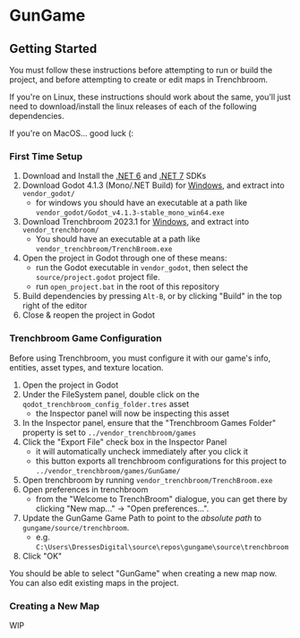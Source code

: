 # GunGame

## Getting Started

You must follow these instructions before attempting to run or build the project, and before attempting to create or edit maps in Trenchbroom.

If you're on Linux, these instructions should work about the same, you'll just need to download/install the linux releases of each of the following dependencies.

If you're on MacOS... good luck (:

### First Time Setup

1. Download and Install the [.NET 6](https://dotnet.microsoft.com/en-us/download/dotnet/6.0) and [.NET 7](https://dotnet.microsoft.com/en-us/download/dotnet/7.0) SDKs
1. Download Godot 4.1.3 (Mono/.NET Build) for [Windows](https://github.com/godotengine/godot/releases/download/4.1.3-stable/Godot_v4.1.3-stable_mono_win64.zip), and extract into `vendor_godot/`
    - for windows you should have an executable at a path like `vendor_godot/Godot_v4.1.3-stable_mono_win64.exe`
1. Download Trenchbroom 2023.1 for [Windows](https://github.com/TrenchBroom/TrenchBroom/releases/download/v2023.1/TrenchBroom-Win64-v2023.1-Release.7z), and extract into `vendor_trenchbroom/`
    - You should have an executable at a path like `vendor_trenchbroom/TrenchBroom.exe`
1. Open the project in Godot through one of these means:
    - run the Godot executable in `vendor_godot`, then select the `source/project.godot` project file.
    - run `open_project.bat` in the root of this repository
1. Build dependencies by pressing `Alt-B`, or by clicking "Build" in the top right of the editor
1. Close & reopen the project in Godot

### Trenchbroom Game Configuration

Before using Trenchbroom, you must configure it with our game's info, entities, asset types, and texture location.

1. Open the project in Godot
1. Under the FileSystem panel, double click on the `qodot_trenchbroom_config_folder.tres` asset
    - the Inspector panel will now be inspecting this asset
1. In the Inspector panel, ensure that the "Trenchbroom Games Folder" property is set to `../vendor_trenchbroom/games`
1. Click the "Export File" check box in the Inspector Panel
    - it will automatically uncheck immediately after you click it
    - this button exports all trenchbroom configurations for this project to `../vendor_trenchbroom/games/GunGame/`
1. Open trenchbroom by running `vendor_trenchbroom/TrenchBroom.exe`
1. Open preferences in trenchbroom
    - from the "Welcome to TrenchBroom" dialogue, you can get there by clicking "New map..." -> "Open preferences...".
1. Update the GunGame Game Path to point to the *absolute path* to `gungame/source/trenchbroom`.
    - e.g. `C:\Users\DressesDigital\source\repos\gungame\source\trenchbroom`
1. Click "OK"

You should be able to select "GunGame" when creating a new map now. You can also edit existing maps in the project.

### Creating a New Map

WIP
